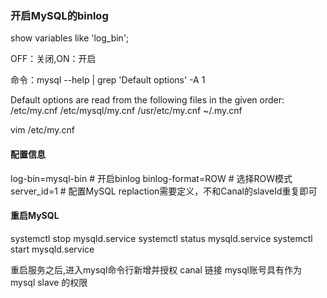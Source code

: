 ### 开启MySQL的binlog

show variables like 'log_bin';

OFF：关闭,ON：开启

命令：mysql --help | grep 'Default options' -A 1

Default options are read from the following files in the given order:
/etc/my.cnf /etc/mysql/my.cnf /usr/etc/my.cnf ~/.my.cnf 

vim /etc/my.cnf

#### 配置信息
log-bin=mysql-bin  # 开启binlog
binlog-format=ROW  # 选择ROW模式
server_id=1        # 配置MySQL replaction需要定义，不和Canal的slaveId重复即可

#### 重启MySQL
systemctl stop mysqld.service
systemctl status mysqld.service
systemctl start mysqld.service

重启服务之后,进入mysql命令行新增并授权 canal 链接 mysql账号具有作为 mysql slave 的权限




